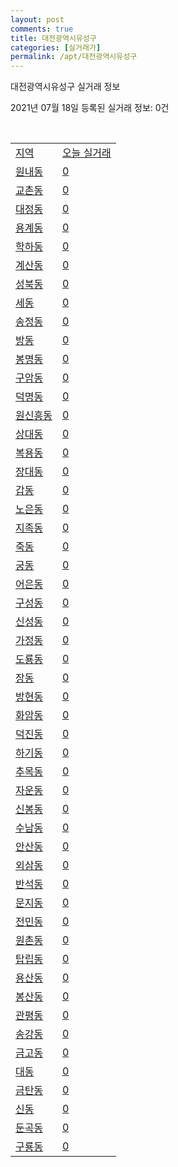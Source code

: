 ```yaml
---
layout: post
comments: true
title: 대전광역시유성구
categories: [실거래가]
permalink: /apt/대전광역시유성구
---
```


대전광역시유성구 실거래 정보

2021년 07월 18일 등록된 실거래 정보: 0건

<script type="text/javascript">
  google.charts.load('current', {'packages':['corechart']});
  google.charts.setOnLoadCallback(drawChart);

  function drawChart() {
    var data = google.visualization.arrayToDataTable([['거래일', '매매', '전월세', '전매'], ['20-07', 237, 337, 4], ['20-08', 560, 619, 24], ['20-09', 402, 499, 13], ['20-10', 556, 588, 13], ['20-11', 645, 589, 18], ['20-12', 700, 657, 23], ['21-01', 519, 631, 15], ['21-02', 415, 569, 11], ['21-03', 426, 514, 7], ['21-04', 349, 435, 15], ['21-05', 386, 419, 141], ['21-06', 275, 466, 122], ['21-07', 59, 139, 14]]);

    var options = {
      title: '최근 1년간 유형별 거래량 추이',
      legend: { position: 'bottom' }
    };

    var chart = new google.visualization.LineChart(document.getElementById('columnchart_material'));
    chart.draw(data, (options));
  }
</script>

<div id="columnchart_material" style="width: 95%; margin-left: -35px"></div>
<br>
<table class="sortable">
  <tr>
    <td><a href="#">지역</a></td>
    <td><a href="#">오늘 실거래</a></td>
  </tr>

  
  <tr class="item">
    <td><a href="대전광역시유성구원내동">원내동</a></td>
    <td><a href="대전광역시유성구원내동">0</a></td>
  </tr>
    

  <tr class="item">
    <td><a href="대전광역시유성구교촌동">교촌동</a></td>
    <td><a href="대전광역시유성구교촌동">0</a></td>
  </tr>
    

  <tr class="item">
    <td><a href="대전광역시유성구대정동">대정동</a></td>
    <td><a href="대전광역시유성구대정동">0</a></td>
  </tr>
    

  <tr class="item">
    <td><a href="대전광역시유성구용계동">용계동</a></td>
    <td><a href="대전광역시유성구용계동">0</a></td>
  </tr>
    

  <tr class="item">
    <td><a href="대전광역시유성구학하동">학하동</a></td>
    <td><a href="대전광역시유성구학하동">0</a></td>
  </tr>
    

  <tr class="item">
    <td><a href="대전광역시유성구계산동">계산동</a></td>
    <td><a href="대전광역시유성구계산동">0</a></td>
  </tr>
    

  <tr class="item">
    <td><a href="대전광역시유성구성북동">성북동</a></td>
    <td><a href="대전광역시유성구성북동">0</a></td>
  </tr>
    

  <tr class="item">
    <td><a href="대전광역시유성구세동">세동</a></td>
    <td><a href="대전광역시유성구세동">0</a></td>
  </tr>
    

  <tr class="item">
    <td><a href="대전광역시유성구송정동">송정동</a></td>
    <td><a href="대전광역시유성구송정동">0</a></td>
  </tr>
    

  <tr class="item">
    <td><a href="대전광역시유성구방동">방동</a></td>
    <td><a href="대전광역시유성구방동">0</a></td>
  </tr>
    

  <tr class="item">
    <td><a href="대전광역시유성구봉명동">봉명동</a></td>
    <td><a href="대전광역시유성구봉명동">0</a></td>
  </tr>
    

  <tr class="item">
    <td><a href="대전광역시유성구구암동">구암동</a></td>
    <td><a href="대전광역시유성구구암동">0</a></td>
  </tr>
    

  <tr class="item">
    <td><a href="대전광역시유성구덕명동">덕명동</a></td>
    <td><a href="대전광역시유성구덕명동">0</a></td>
  </tr>
    

  <tr class="item">
    <td><a href="대전광역시유성구원신흥동">원신흥동</a></td>
    <td><a href="대전광역시유성구원신흥동">0</a></td>
  </tr>
    

  <tr class="item">
    <td><a href="대전광역시유성구상대동">상대동</a></td>
    <td><a href="대전광역시유성구상대동">0</a></td>
  </tr>
    

  <tr class="item">
    <td><a href="대전광역시유성구복용동">복용동</a></td>
    <td><a href="대전광역시유성구복용동">0</a></td>
  </tr>
    

  <tr class="item">
    <td><a href="대전광역시유성구장대동">장대동</a></td>
    <td><a href="대전광역시유성구장대동">0</a></td>
  </tr>
    

  <tr class="item">
    <td><a href="대전광역시유성구갑동">갑동</a></td>
    <td><a href="대전광역시유성구갑동">0</a></td>
  </tr>
    

  <tr class="item">
    <td><a href="대전광역시유성구노은동">노은동</a></td>
    <td><a href="대전광역시유성구노은동">0</a></td>
  </tr>
    

  <tr class="item">
    <td><a href="대전광역시유성구지족동">지족동</a></td>
    <td><a href="대전광역시유성구지족동">0</a></td>
  </tr>
    

  <tr class="item">
    <td><a href="대전광역시유성구죽동">죽동</a></td>
    <td><a href="대전광역시유성구죽동">0</a></td>
  </tr>
    

  <tr class="item">
    <td><a href="대전광역시유성구궁동">궁동</a></td>
    <td><a href="대전광역시유성구궁동">0</a></td>
  </tr>
    

  <tr class="item">
    <td><a href="대전광역시유성구어은동">어은동</a></td>
    <td><a href="대전광역시유성구어은동">0</a></td>
  </tr>
    

  <tr class="item">
    <td><a href="대전광역시유성구구성동">구성동</a></td>
    <td><a href="대전광역시유성구구성동">0</a></td>
  </tr>
    

  <tr class="item">
    <td><a href="대전광역시유성구신성동">신성동</a></td>
    <td><a href="대전광역시유성구신성동">0</a></td>
  </tr>
    

  <tr class="item">
    <td><a href="대전광역시유성구가정동">가정동</a></td>
    <td><a href="대전광역시유성구가정동">0</a></td>
  </tr>
    

  <tr class="item">
    <td><a href="대전광역시유성구도룡동">도룡동</a></td>
    <td><a href="대전광역시유성구도룡동">0</a></td>
  </tr>
    

  <tr class="item">
    <td><a href="대전광역시유성구장동">장동</a></td>
    <td><a href="대전광역시유성구장동">0</a></td>
  </tr>
    

  <tr class="item">
    <td><a href="대전광역시유성구방현동">방현동</a></td>
    <td><a href="대전광역시유성구방현동">0</a></td>
  </tr>
    

  <tr class="item">
    <td><a href="대전광역시유성구화암동">화암동</a></td>
    <td><a href="대전광역시유성구화암동">0</a></td>
  </tr>
    

  <tr class="item">
    <td><a href="대전광역시유성구덕진동">덕진동</a></td>
    <td><a href="대전광역시유성구덕진동">0</a></td>
  </tr>
    

  <tr class="item">
    <td><a href="대전광역시유성구하기동">하기동</a></td>
    <td><a href="대전광역시유성구하기동">0</a></td>
  </tr>
    

  <tr class="item">
    <td><a href="대전광역시유성구추목동">추목동</a></td>
    <td><a href="대전광역시유성구추목동">0</a></td>
  </tr>
    

  <tr class="item">
    <td><a href="대전광역시유성구자운동">자운동</a></td>
    <td><a href="대전광역시유성구자운동">0</a></td>
  </tr>
    

  <tr class="item">
    <td><a href="대전광역시유성구신봉동">신봉동</a></td>
    <td><a href="대전광역시유성구신봉동">0</a></td>
  </tr>
    

  <tr class="item">
    <td><a href="대전광역시유성구수남동">수남동</a></td>
    <td><a href="대전광역시유성구수남동">0</a></td>
  </tr>
    

  <tr class="item">
    <td><a href="대전광역시유성구안산동">안산동</a></td>
    <td><a href="대전광역시유성구안산동">0</a></td>
  </tr>
    

  <tr class="item">
    <td><a href="대전광역시유성구외삼동">외삼동</a></td>
    <td><a href="대전광역시유성구외삼동">0</a></td>
  </tr>
    

  <tr class="item">
    <td><a href="대전광역시유성구반석동">반석동</a></td>
    <td><a href="대전광역시유성구반석동">0</a></td>
  </tr>
    

  <tr class="item">
    <td><a href="대전광역시유성구문지동">문지동</a></td>
    <td><a href="대전광역시유성구문지동">0</a></td>
  </tr>
    

  <tr class="item">
    <td><a href="대전광역시유성구전민동">전민동</a></td>
    <td><a href="대전광역시유성구전민동">0</a></td>
  </tr>
    

  <tr class="item">
    <td><a href="대전광역시유성구원촌동">원촌동</a></td>
    <td><a href="대전광역시유성구원촌동">0</a></td>
  </tr>
    

  <tr class="item">
    <td><a href="대전광역시유성구탑립동">탑립동</a></td>
    <td><a href="대전광역시유성구탑립동">0</a></td>
  </tr>
    

  <tr class="item">
    <td><a href="대전광역시유성구용산동">용산동</a></td>
    <td><a href="대전광역시유성구용산동">0</a></td>
  </tr>
    

  <tr class="item">
    <td><a href="대전광역시유성구봉산동">봉산동</a></td>
    <td><a href="대전광역시유성구봉산동">0</a></td>
  </tr>
    

  <tr class="item">
    <td><a href="대전광역시유성구관평동">관평동</a></td>
    <td><a href="대전광역시유성구관평동">0</a></td>
  </tr>
    

  <tr class="item">
    <td><a href="대전광역시유성구송강동">송강동</a></td>
    <td><a href="대전광역시유성구송강동">0</a></td>
  </tr>
    

  <tr class="item">
    <td><a href="대전광역시유성구금고동">금고동</a></td>
    <td><a href="대전광역시유성구금고동">0</a></td>
  </tr>
    

  <tr class="item">
    <td><a href="대전광역시유성구대동">대동</a></td>
    <td><a href="대전광역시유성구대동">0</a></td>
  </tr>
    

  <tr class="item">
    <td><a href="대전광역시유성구금탄동">금탄동</a></td>
    <td><a href="대전광역시유성구금탄동">0</a></td>
  </tr>
    

  <tr class="item">
    <td><a href="대전광역시유성구신동">신동</a></td>
    <td><a href="대전광역시유성구신동">0</a></td>
  </tr>
    

  <tr class="item">
    <td><a href="대전광역시유성구둔곡동">둔곡동</a></td>
    <td><a href="대전광역시유성구둔곡동">0</a></td>
  </tr>
    

  <tr class="item">
    <td><a href="대전광역시유성구구룡동">구룡동</a></td>
    <td><a href="대전광역시유성구구룡동">0</a></td>
  </tr>
    


</table>


    